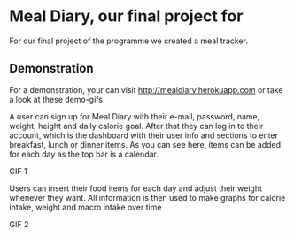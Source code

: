 # Meal Diary, our final project for </Salt>

For our final project of the </Salt> programme we created a meal tracker.

## Demonstration

For a demonstration, your can visit http://mealdiary.herokuapp.com or take a look at these demo-gifs

A user can sign up for Meal Diary with their e-mail, password, name, weight, height and daily calorie goal.
After that they can log in to their account, which is the dashboard with their user info and sections to enter breakfast, lunch or dinner items.
As you can see here, items can be added for each day as the top bar is a calendar.

GIF 1

Users can insert their food items for each day and adjust their weight whenever they want. All information is then used to make graphs for calorie intake, weight and macro intake over time

GIF 2

